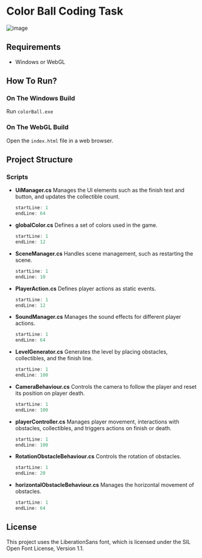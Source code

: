 # Color Ball Coding Task

![image](https://github.com/user-attachments/assets/29d88578-356b-407a-9714-ba642ece652f)

## Requirements
- Windows or WebGL

## How To Run?

### On The Windows Build
Run `colorBall.exe`

### On The WebGL Build
Open the `index.html` file in a web browser.

## Project Structure

### Scripts

- **UiManager.cs**
  Manages the UI elements such as the finish text and button, and updates the collectible count.
  ```csharp:Assets/Script/UiManager.cs
  startLine: 1
  endLine: 64
  ```

- **globalColor.cs**
  Defines a set of colors used in the game.
  ```csharp:Assets/Script/globalColor.cs
  startLine: 1
  endLine: 12
  ```

- **SceneManager.cs**
  Handles scene management, such as restarting the scene.
  ```csharp:Assets/Script/SceneManager.cs
  startLine: 1
  endLine: 10
  ```

- **PlayerAction.cs**
  Defines player actions as static events.
  ```csharp:Assets/Script/PlayerAction.cs
  startLine: 1
  endLine: 12
  ```

- **SoundManager.cs**
  Manages the sound effects for different player actions.
  ```csharp:Assets/Script/SoundManager.cs
  startLine: 1
  endLine: 64
  ```

- **LevelGenerator.cs**
  Generates the level by placing obstacles, collectibles, and the finish line.
  ```csharp:Assets/Script/LevelGenerator.cs
  startLine: 1
  endLine: 100
  ```

- **CameraBehaviour.cs**
  Controls the camera to follow the player and reset its position on player death.
  ```csharp:Assets/Script/CameraBehaviour.cs
  startLine: 1
  endLine: 100
  ```

- **playerController.cs**
  Manages player movement, interactions with obstacles, collectibles, and triggers actions on finish or death.
  ```csharp:Assets/Script/playerController.cs
  startLine: 1
  endLine: 100
  ```

- **RotationObstacleBehaviour.cs**
  Controls the rotation of obstacles.
  ```csharp:Assets/Script/RotationObstacleBehaviour.cs
  startLine: 1
  endLine: 20
  ```

- **horizontalObstacleBehaviour.cs**
  Manages the horizontal movement of obstacles.
  ```csharp:Assets/Script/horizontalObstacleBehaviour.cs
  startLine: 1
  endLine: 64
  ```

## License
This project uses the LiberationSans font, which is licensed under the SIL Open Font License, Version 1.1.


